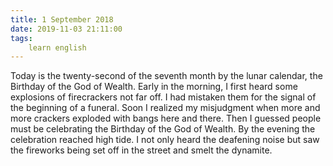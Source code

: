 ```yaml
---
title: 1 September 2018
date: 2019-11-03 21:11:00
tags:
    learn english
---
```


Today is the twenty-second of the seventh month by the lunar calendar, the Birthday of the God of Wealth. Early in the morning, I first heard some explosions of firecrackers not far off. I had mistaken them for the signal of the beginning of a funeral. Soon I realized my misjudgment when more and more crackers exploded with bangs here and there. Then I guessed people must be celebrating the Birthday of the God of Wealth. By the evening the celebration reached high tide. I not only heard the deafening noise but saw the fireworks being set off in the street and smelt the dynamite. 